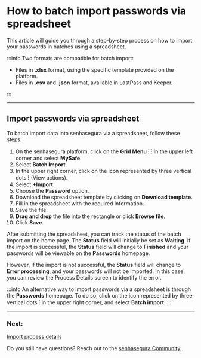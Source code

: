 # How to batch import passwords via spreadsheet

This article will guide you through a step-by-step process on how to import your passwords in batches using a spreadsheet.

:::info
Two formats are compatible for batch import:

- Files in **.xlsx** format, using the specific template provided on the platform.
- Files in **.csv** and **.json** format, available in LastPass and Keeper.

:::

---

## Import passwords via spreadsheet

To batch import data into senhasegura via a spreadsheet, follow these steps:

1. On the senhasegura platform, click on the **Grid Menu ⁝⁝⁝** in the upper left corner and select **MySafe**.
2. Select **Batch Import**.
3. In the upper right corner, click on the icon represented by three vertical dots **⁝** (View actions).
4. Select **+Import**.
5. Choose the **Password** option.
6. Download the spreadsheet template by clicking on **Download template**.
7. Fill in the spreadsheet with the required information.
8. Save the file.
9. **Drag and drop** the file into the rectangle or click **Browse file**.
10. Click **Save**.

After submitting the spreadsheet, you can track the status of the batch import on the home page. The **Status** field will initially be set as **Waiting**. If the import is successful, the **Status** field will change to **Finished** and your passwords will be viewable on the **Passwords** homepage. 

However, if the import is not successful, the **Status** field will change to **Error processing**, and your passwords will not be imported. In this case, you can review the Process Details screen to identify the error.

:::info
An alternative way to import passwords via a spreadsheet is through the **Passwords** homepage. To do so, click on the icon represented by three vertical dots **⁝** in the upper right corner, and select **Batch import**.
:::
***
### Next:
[Import process details](/v3-32/docs/mysafe-import-process-details)

Do you still have questions? Reach out to the [senhasegura Community](https://community.senhasegura.io/) .